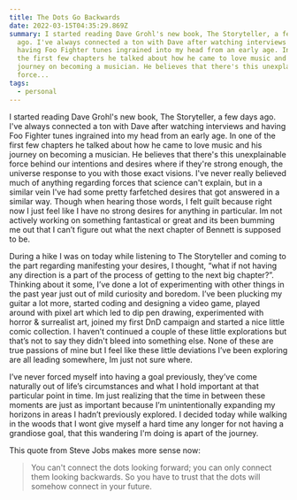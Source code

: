 ```yaml
---
title: The Dots Go Backwards
date: 2022-03-15T04:35:29.869Z
summary: I started reading Dave Grohl's new book, The Storyteller, a few days
  ago. I've always connected a ton with Dave after watching interviews and
  having Foo Fighter tunes ingrained into my head from an early age. In one of
  the first few chapters he talked about how he came to love music and his
  journey on becoming a musician. He believes that there's this unexplainable
  force...
tags:
  - personal
---
```

I started reading Dave Grohl's new book, The Storyteller, a few days ago. I've always connected a ton with Dave after watching interviews and having Foo Fighter tunes ingrained into my head from an early age. In one of the first few chapters he talked about how he came to love music and his journey on becoming a musician. He believes that there's this unexplainable force behind our intentions and desires where if they're strong enough, the universe response to you with those exact visions. I've never really believed much of anything regarding forces that science can't explain, but in a similar vein I've had some pretty farfetched desires that got answered in a similar way. Though when hearing those words, I felt guilt because right now I just feel like I have no strong desires for anything in particular. Im not actively working on something fantastical or great and its been bumming me out that I can’t figure out what the next chapter of Bennett is supposed to be.

During a hike I was on today while listening to The Storyteller and coming to the part regarding manifesting your desires, I thought, “what if not having any direction is a part of the process of getting to the next big chapter?”. Thinking about it some, I’ve done a lot of experimenting with other things in the past year just out of mild curiosity and boredom. I’ve been plucking my guitar a lot more, started coding and designing a video game, played around with pixel art which led to dip pen drawing, experimented with horror & surrealist art, joined my first DnD campaign and started a nice little comic collection. I haven’t continued a couple of these little explorations but that’s not to say they didn't bleed into something else. None of these are true passions of mine but I feel like these little deviations I’ve been exploring are all leading somewhere, Im just not sure where.

I’ve never forced myself into having a goal previously, they’ve come naturally out of life’s circumstances and what I hold important at that particular point in time. Im just realizing that the time in between these moments are just as important because I’m unintentionally expanding my horizons in areas I hadn’t previously explored. I decided today while walking in the woods that I wont give myself a hard time any longer for not having a grandiose goal, that this wandering I'm doing is apart of the journey.

This quote from Steve Jobs makes more sense now:

> You can't connect the dots looking forward; you can only connect them looking backwards. So you have to trust that the dots will somehow connect in your future.